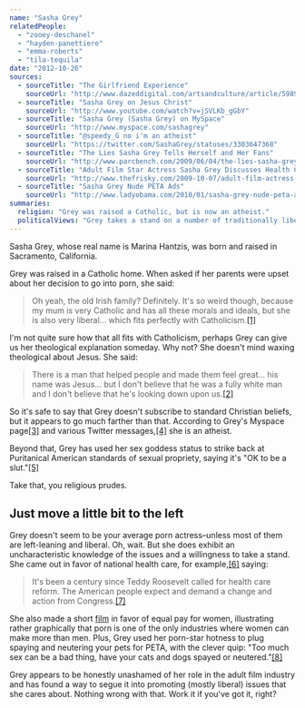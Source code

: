 ```yaml
---
name: "Sasha Grey"
relatedPeople:
  - "zooey-deschanel"
  - "hayden-panettiere"
  - "emma-roberts"
  - "tila-tequila"
date: "2012-10-26"
sources:
  - sourceTitle: "The Girlfriend Experience"
    sourceUrl: "http://www.dazeddigital.com/artsandculture/article/5989/1/the-girlfriend-experience"
  - sourceTitle: "Sasha Grey on Jesus Christ"
    sourceUrl: "http://www.youtube.com/watch?v=jSVLKb_gGbY"
  - sourceTitle: "Sasha Grey (Sasha Grey) on MySpace"
    sourceUrl: "http://www.myspace.com/sashagrey"
  - sourceTitle: "@speedy_G no i'm an atheist"
    sourceUrl: "https://twitter.com/SashaGrey/statuses/3303647368"
  - sourceTitle: "The Lies Sasha Grey Tells Herself and Her Fans"
    sourceUrl: "http://www.parcbench.com/2009/06/04/the-lies-sasha-grey-tells-herself-and-her-fans/"
  - sourceTitle: "Adult Film Star Actress Sasha Grey Discusses Health Care Legislation"
    sourceUrl: "http://www.thefrisky.com/2009-10-07/adult-film-actress-sasha-grey-discusses-health-care-legislation/"
  - sourceTitle: "Sasha Grey Nude PETA Ads"
    sourceUrl: "http://www.ladyobama.com/2010/01/sasha-grey-nude-peta-ads/"
summaries:
  religion: "Grey was raised a Catholic, but is now an atheist."
  politicalViews: "Grey takes a stand on a number of traditionally liberal issues."
---
```


Sasha Grey, whose real name is Marina Hantzis, was born and raised in Sacramento, California.

Grey was raised in a Catholic home. When asked if her parents were upset about her decision to go into porn, she said:

>Oh yeah, the old Irish family? Definitely. It's so weird though, because my mum is very Catholic and has all these morals and ideals, but she is also very liberal… which fits perfectly with Catholicism.<a class="source-citation" href="#http%3A%2F%2Fwww.dazeddigital.com%2Fartsandculture%2Farticle%2F5989%2F1%2Fthe-girlfriend-experience" title="The Girlfriend Experience">[1]</a>

I'm not quite sure how that all fits with Catholicism, perhaps Grey can give us her theological explanation someday. Why not? She doesn't mind waxing theological about Jesus. She said:

>There is a man that helped people and made them feel great… his name was Jesus… but I don't believe that he was a fully white man and I don't believe that he's looking down upon us.<a class="source-citation" href="#http%3A%2F%2Fwww.youtube.com%2Fwatch%3Fv%3DjSVLKb_gGbY" title="Sasha Grey on Jesus Christ">[2]</a>

So it's safe to say that Grey doesn't subscribe to standard Christian beliefs, but it appears to go much farther than that. According to Grey's Myspace page<a class="source-citation" href="#http%3A%2F%2Fwww.myspace.com%2Fsashagrey" title="Sasha Grey (Sasha Grey) on MySpace">[3]</a> and various Twitter messages,<a class="source-citation" href="#https%3A%2F%2Ftwitter.com%2FSashaGrey%2Fstatuses%2F3303647368" title="@speedy_G no i&apos;m an atheist">[4]</a> she is an atheist.

Beyond that, Grey has used her sex goddess status to strike back at Puritanical American standards of sexual propriety, saying it's "OK to be a slut."<a class="source-citation" href="#http%3A%2F%2Fwww.parcbench.com%2F2009%2F06%2F04%2Fthe-lies-sasha-grey-tells-herself-and-her-fans%2F" title="The Lies Sasha Grey Tells Herself and Her Fans">[5]</a>

Take that, you religious prudes.


## Just move a little bit to the left

Grey doesn't seem to be your average porn actress–unless most of them are left-leaning and liberal. Oh, wait. But she does exhibit an uncharacteristic knowledge of the issues and a willingness to take a stand. She came out in favor of national health care, for example,<a class="source-citation" href="#http%3A%2F%2Fwww.thefrisky.com%2F2009-10-07%2Fadult-film-actress-sasha-grey-discusses-health-care-legislation%2F" title="Adult Film Star Actress Sasha Grey Discusses Health Care Legislation">[6]</a> saying:

>It's been a century since Teddy Roosevelt called for health care reform. The American people expect and demand a change and action from Congress.<a class="source-citation" href="#http%3A%2F%2Fwww.thefrisky.com%2F2009-10-07%2Fadult-film-actress-sasha-grey-discusses-health-care-legislation%2F" title="Adult Film Star Actress Sasha Grey Discusses Health Care Legislation">[7]</a>

She also made a short [film](http://www.twylah.com/iloveyourvideo/tweets/180058793420406784) in favor of equal pay for women, illustrating rather graphically that porn is one of the only industries where women can make more than men. Plus, Grey used her porn-star hotness to plug spaying and neutering your pets for PETA, with the clever quip: "Too much sex can be a bad thing, have your cats and dogs spayed or neutered."<a class="source-citation" href="#http%3A%2F%2Fwww.ladyobama.com%2F2010%2F01%2Fsasha-grey-nude-peta-ads%2F" title="Sasha Grey Nude PETA Ads">[8]</a>

Grey appears to be honestly unashamed of her role in the adult film industry and has found a way to segue it into promoting (mostly liberal) issues that she cares about. Nothing wrong with that. Work it if you've got it, right?